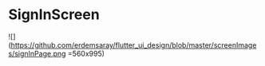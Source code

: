 # SignInScreen
![](https://github.com/erdemsaray/flutter_ui_design/blob/master/screenImages/signInPage.png =560x995)
